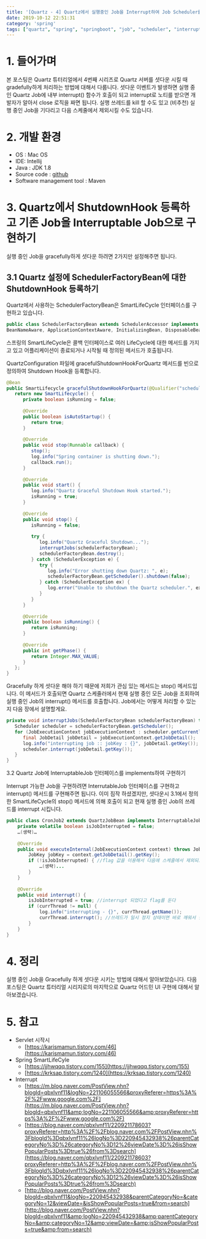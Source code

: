 ```yaml
---
title: '[Quartz - 4] Quartz에서 실행중인 Job을 Interrupt하여 Job Scheduler를 정상종료 시키는 방법'
date: 2019-10-12 22:51:31
category: 'spring'
tags: ["quartz", "spring", "springboot", "job", "scheduler", "interrupt", "shutdown", "hook", "인터럽트", "셧다운훅", "스케줄러", "스케줄", "스프링", "스프링부트"]
---
```


# 1. 들어가며

본 포스팅은 Quartz 튜터리얼에서 4번째 시리즈로 Quartz 서버를 셧다운 시킬 때 gradefully하게 처리하는 방법에 대해서 다룹니다. 셧다운 이벤트가 발생하면 실행 중인 Quartz Job에 내부 interrupt() 함수가 호출이 되고 interrupt로 노티를 받으면 개발자가 알아서 close 로직을 짜면 됩니다. 실행 쓰레드를 kill 할 수도 있고 (비추천) 실행 중인 Job을 기다리고 다음 스케줄에서 제외시킬 수도 있습니다.

# 2. 개발 환경

* OS : Mac OS
* IDE: Intellij
* Java : JDK 1.8
* Source code : [github](https://github.com/kenshin579/tutorials-java/tree/master/springboot-quartz-cluster-reactjs)
* Software management tool : Maven

# 3. Quartz에서 ShutdownHook 등록하고 기존 Job을 Interruptable Job으로 구현하기

실행 중인 Job을 gracefully하게 셧다운 하려면 2가지만 설정해주면 됩니다.

## 3.1 Quartz 설정에 SchedulerFactoryBean에 대한 ShutdownHook 등록하기

Quartz에서 사용하는 SchedulerFactoryBean은 SmartLifeCycle 인터페이스를 구현하고 있습니다.

```java
public class SchedulerFactoryBean extends SchedulerAccessor implements FactoryBean<Scheduler>,
BeanNameAware, ApplicationContextAware, InitializingBean, DisposableBean, SmartLifecycle
```

스프링의 SmartLifeCycle은 콜백 인터페이스로 여러 LifeCycle에 대한 메서드를 가지고 있고 어플리케이션이 종료되거나 시작될 때 정의된 메서드가 호출됩니다.

QuartzConfiguration 파일에 gracefulShutdownHookForQuartz 메서드를 빈으로 정의하여 Shutdown Hook을 등록합니다.

```java
@Bean
public SmartLifecycle gracefulShutdownHookForQuartz(@Qualifier("schedulerFactoryBean") SchedulerFactoryBean schedulerFactoryBean) {
   return new SmartLifecycle() {
      private boolean isRunning = false;
 
      @Override
      public boolean isAutoStartup() {
         return true;
      }
 
      @Override
      public void stop(Runnable callback) {
         stop();
         log.info("Spring container is shutting down.");
         callback.run();
      }
 
      @Override
      public void start() {
         log.info("Quartz Graceful Shutdown Hook started.");
         isRunning = true;
      }
 
      @Override
      public void stop() {
         isRunning = false;
 
         try {
            log.info("Quartz Graceful Shutdown...");
            interruptJobs(schedulerFactoryBean);
            schedulerFactoryBean.destroy();
         } catch (SchedulerException e) {
            try {
               log.info("Error shutting down Quartz: ", e);
               schedulerFactoryBean.getScheduler().shutdown(false);
            } catch (SchedulerException ex) {
               log.error("Unable to shutdown the Quartz scheduler.", ex);
            }
         }
      }
 
      @Override
      public boolean isRunning() {
         return isRunning;
      }
 
      @Override
      public int getPhase() {
         return Integer.MAX_VALUE;
      }
   };
}
```

Gracefully 하게 셧다운 해야 하기 때문에 저희가 관심 있는 메서드는 stop() 메서드입니다. 이 메서드가 호출되면 Quartz 스케줄러에서 현재 실행 중인 모든 Job을 조회하여 실행 중인 Job의 interrupt() 메서드를 호출합니다. Job에서는 어떻게 처리할 수 있는지 다음 장에서 설명할게요.

```java
private void interruptJobs(SchedulerFactoryBean schedulerFactoryBean) throws SchedulerException {
   Scheduler scheduler = schedulerFactoryBean.getScheduler();
   for (JobExecutionContext jobExecutionContext : scheduler.getCurrentlyExecutingJobs()) {
      final JobDetail jobDetail = jobExecutionContext.getJobDetail();
      log.info("interrupting job :: jobKey : {}", jobDetail.getKey());
      scheduler.interrupt(jobDetail.getKey());
   }
}
```

3.2 Quartz Job에 InterruptableJob 인터페이스를 implements하여 구현하기

Interrupt 가능한 Job을 구현하려면 InterrutableJob 인터페이스를 구현하고 interrupt() 메서드를 구현해주면 됩니다. 이미 짐작 하셨겠지만, 셧다운시 3.1에서 정의한 SmartLifeCycle의 stop() 메서드에 의해 호출이 되고 현재 실행 중인 Job의 쓰레드를 interrupt 시킵니다.

```java
public class CronJob2 extends QuartzJobBean implements InterruptableJob {
    private volatile boolean isJobInterrupted = false;
    …(생략)…
 
    @Override
    public void executeInternal(JobExecutionContext context) throws JobExecutionException {
        JobKey jobKey = context.getJobDetail().getKey();
        if (!isJobInterrupted) { //flag 값을 이용해서 다음에 스케줄에서 제외되도록 한다
            …(생략)...
        }
    }
 
    @Override
    public void interrupt() {
        isJobInterrupted = true; //interrupt 되었다고 flag를 둔다
        if (currThread != null) {
            log.info("interrupting - {}", currThread.getName());
            currThread.interrupt(); //쓰레드가 일시 정지 상태이면 바로 깨워서 실행시킨다
        }
    }
}
```

# 4. 정리

실행 중인 Job을 Gracefully 하게 셧다운 시키는 방법에 대해서 알아보았습니다. 다음 포스팅은 Quartz 튜터리얼 시리지로의 마지막으로 Quartz 어드민 UI 구현에 대해서 알아보겠습니다.

# 5. 참고

* Servlet 시작시
	* [https://karismamun.tistory.com/46](https://karismamun.tistory.com/46)
* Spring SmartLifeCyle
	* [https://jjhwqqq.tistory.com/155](https://jjhwqqq.tistory.com/155)
	* [https://krksap.tistory.com/1240](https://krksap.tistory.com/1240)
* Interrupt
	* [https://m.blog.naver.com/PostView.nhn?blogId=qbxlvnf11&logNo=221106055566&proxyReferer=https%3A%2F%2Fwww.google.com%2F](https://m.blog.naver.com/PostView.nhn?blogId=qbxlvnf11&amp;logNo=221106055566&amp;proxyReferer=https%3A%2F%2Fwww.google.com%2F)
	* [https://blog.naver.com/qbxlvnf11/220921178603?proxyReferer=http%3A%2F%2Fblog.naver.com%2FPostView.nhn%3FblogId%3Dqbxlvnf11%26logNo%3D220945432938%26parentCategoryNo%3D%26categoryNo%3D12%26viewDate%3D%26isShowPopularPosts%3Dtrue%26from%3Dsearch](https://blog.naver.com/qbxlvnf11/220921178603?proxyReferer=http%3A%2F%2Fblog.naver.com%2FPostView.nhn%3FblogId%3Dqbxlvnf11%26logNo%3D220945432938%26parentCategoryNo%3D%26categoryNo%3D12%26viewDate%3D%26isShowPopularPosts%3Dtrue%26from%3Dsearch)
	* [http://blog.naver.com/PostView.nhn?blogId=qbxlvnf11&logNo=220945432938&parentCategoryNo=&categoryNo=12&viewDate=&isShowPopularPosts=true&from=search](http://blog.naver.com/PostView.nhn?blogId=qbxlvnf11&amp;logNo=220945432938&amp;parentCategoryNo=&amp;categoryNo=12&amp;viewDate=&amp;isShowPopularPosts=true&amp;from=search)

